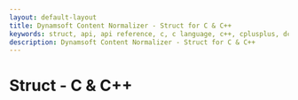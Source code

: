 ```yaml
---
layout: default-layout
title: Dynamsoft Content Normalizer - Struct for C & C++
keywords: struct, api, api reference, c, c language, c++, cplusplus, dcn, documentation
description: Dynamsoft Content Normalizer - Struct for C & C++
---
```


# Struct - C & C++



